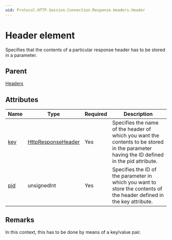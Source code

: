 ```yaml
---
uid: Protocol.HTTP.Session.Connection.Response.Headers.Header
---
```


# Header element

Specifies that the contents of a particular response header has to be stored in a parameter.

## Parent

[Headers](xref:Protocol.HTTP.Session.Connection.Response.Headers)

## Attributes

|Name|Type|Required|Description|
|--- |--- |--- |--- |
|[key](xref:Protocol.HTTP.Session.Connection.Response.Headers.Header-key)|[HttpResponseHeader](xref:Protocol-HttpResponseHeader)|Yes|Specifies the name of the header of which you want the contents to be stored in the parameter having the ID defined in the pid attribute.|
|[pid](xref:Protocol.HTTP.Session.Connection.Response.Headers.Header-pid)|unsignedInt|Yes|Specifies the ID of the parameter in which you want to store the contents of the header defined in the key attribute.|

## Remarks

In this context, this has to be done by means of a key/value pair.


